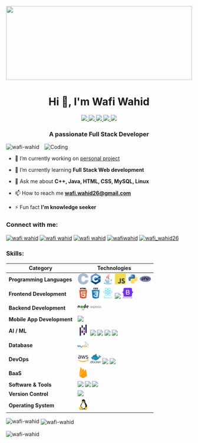 <a href="https://rishavchanda.io">
  <img src="https://media.giphy.com/media/NKEt9elQ5cR68/giphy.gif" width="100%" height="200">
</a>



<h1 align="center">Hi 👋, I'm Wafi Wahid</h1>
<p align="center">
<a href="https://www.credly.com/badges/db9f72d8-1045-42ae-9dfb-6b925ae32e37">
  <img src="https://images.credly.com/size/680x680/images/afaacd18-d4a9-48af-b54c-846615756ec7/image.png" width="120">
</a>

  <a href="https://www.credly.com/badges/db9f72d8-1045-42ae-9dfb-6b925ae32e37">
    <img src="https://images.credly.com/size/680x680/images/e747147a-9300-4795-8b38-704a133bed88/Coursera_20Front_20end_20Development_20with_20React_20V2.png" width="120">
  </a>
  <a href="https://www.credly.com/badges/db9f72d8-1045-42ae-9dfb-6b925ae32e37">
    <img src="https://images.credly.com/size/680x680/images/9a0255eb-a47d-4f3a-9611-243bfe3eb9e4/image.png" width="120">
  </a>
  <a href="https://www.credly.com/badges/db9f72d8-1045-42ae-9dfb-6b925ae32e37">
    <img src="https://images.credly.com/size/680x680/images/40bee502-a5b3-4365-90e7-57eed5067594/image.png" width="120">
  </a>
  <a href="https://www.credly.com/badges/db9f72d8-1045-42ae-9dfb-6b925ae32e37">
    <img src="https://images.credly.com/size/680x680/images/a9d0fe89-a11c-4266-8940-9eca7762b294/image.png" width="120">
  </a>
</p>


<h3 align="center">A passionate Full Stack Developer</h3>
<img align="right" alt="Coding" width="400" src="https://cdn.dribbble.com/users/1894420/screenshots/14032021/media/a85f637f1eb4cd5efdd307f9760472a1.gif">



<p align="left"> <img src="https://komarev.com/ghpvc/?username=wafi-wahid&label=Profile%20views&color=0e75b6&style=flat" alt="wafi-wahid" /> </p>

- 🔭 I’m currently working on [personal project](https://github.com/Wafi-wahid/ChitChat-MessagingApp.git)

- 🌱 I’m currently learning **Full Stack Web development**

- 💬 Ask me about **C++, Java, HTML, CSS, MySQL, Linux**

- 📫 How to reach me **wafi.wahid26@gmail.com**

- ⚡ Fun fact **I'm knowledge seeker**

<h3 align="left">Connect with me:</h3>
<p align="left">
<a href="https://www.linkedin.com/in/wafiwahid26" target="blank"><img align="center" src="https://raw.githubusercontent.com/rahuldkjain/github-profile-readme-generator/master/src/images/icons/Social/linked-in-alt.svg" alt="wafi wahid" height="30" width="40" /></a>
<a href="https://www.youtube.com/channel/UCsPkkJdtoM9-xbl06epjqqg" target="blank"><img align="center" src="https://raw.githubusercontent.com/rahuldkjain/github-profile-readme-generator/master/src/images/icons/Social/youtube.svg" alt="wafi wahid" height="30" width="40" /></a>
<a href="https://www.leetcode.com/wafi wahid" target="blank"><img align="center" src="https://raw.githubusercontent.com/rahuldkjain/github-profile-readme-generator/master/src/images/icons/Social/leet-code.svg" alt="wafi wahid" height="30" width="40" /></a>
<a href="https://kaggle.com/wafiwahid" target="blank"><img align="center" src="https://raw.githubusercontent.com/rahuldkjain/github-profile-readme-generator/master/src/images/icons/Social/kaggle.svg" alt="wafiwahid" height="30" width="40" /></a>
<a href="https://www.hackerrank.com/wafi_wahid26" target="blank"><img align="center" src="https://raw.githubusercontent.com/rahuldkjain/github-profile-readme-generator/master/src/images/icons/Social/hackerrank.svg" alt="wafi_wahid26" height="30" width="40" /></a>
</p>



<h3 align="left">Skills:</h3>


| Category | Technologies |
|----------|--------------|
| **Programming Languages** | <img src="https://raw.githubusercontent.com/devicons/devicon/master/icons/c/c-original.svg" height="30"/> <img src="https://raw.githubusercontent.com/devicons/devicon/master/icons/cplusplus/cplusplus-original.svg" height="30"/> <img src="https://raw.githubusercontent.com/devicons/devicon/master/icons/java/java-original.svg" height="30"/> <img src="https://raw.githubusercontent.com/devicons/devicon/master/icons/javascript/javascript-original.svg" height="30"/> <img src="https://raw.githubusercontent.com/devicons/devicon/master/icons/python/python-original.svg" height="30"/> <img src="https://raw.githubusercontent.com/devicons/devicon/master/icons/php/php-original.svg" height="30"/> |
| **Frontend Development** | <img src="https://raw.githubusercontent.com/devicons/devicon/master/icons/html5/html5-original-wordmark.svg" height="30"/> <img src="https://raw.githubusercontent.com/devicons/devicon/master/icons/css3/css3-original-wordmark.svg" height="30"/> <img src="https://raw.githubusercontent.com/devicons/devicon/master/icons/react/react-original-wordmark.svg" height="30"/> <img src="https://www.vectorlogo.zone/logos/tailwindcss/tailwindcss-icon.svg" height="30"/> <img src="https://raw.githubusercontent.com/devicons/devicon/master/icons/bootstrap/bootstrap-plain-wordmark.svg" height="30"/> |
| **Backend Development** | <img src="https://raw.githubusercontent.com/devicons/devicon/master/icons/nodejs/nodejs-original-wordmark.svg" height="30"/> <img src="https://raw.githubusercontent.com/devicons/devicon/master/icons/express/express-original-wordmark.svg" height="30"/> |
| **Mobile App Development** | <img src="https://reactnative.dev/img/header_logo.svg" height="30"/> |
| **AI / ML** | <img src="https://raw.githubusercontent.com/devicons/devicon/2ae2a900d2f041da66e950e4d48052658d850630/icons/pandas/pandas-original.svg" height="30"/> <img src="https://www.vectorlogo.zone/logos/pytorch/pytorch-icon.svg" height="30"/> <img src="https://upload.wikimedia.org/wikipedia/commons/0/05/Scikit_learn_logo_small.svg" height="30"/> <img src="https://seaborn.pydata.org/_images/logo-mark-lightbg.svg" height="30"/> <img src="https://www.vectorlogo.zone/logos/tensorflow/tensorflow-icon.svg" height="30"/> |
| **Database** | <img src="https://raw.githubusercontent.com/devicons/devicon/master/icons/mysql/mysql-original-wordmark.svg" height="30"/> |
| **DevOps** | <img src="https://raw.githubusercontent.com/devicons/devicon/master/icons/amazonwebservices/amazonwebservices-original-wordmark.svg" height="30"/> <img src="https://raw.githubusercontent.com/devicons/devicon/master/icons/docker/docker-original-wordmark.svg" height="30"/> <img src="https://www.vectorlogo.zone/logos/google_cloud/google_cloud-icon.svg" height="30"/> <img src="https://www.vectorlogo.zone/logos/gnu_bash/gnu_bash-icon.svg" height="30"/> |
| **BaaS** | <img src="https://raw.githubusercontent.com/devicons/devicon/master/icons/firebase/firebase-plain.svg" height="30"/> |
| **Software & Tools** | <img src="https://www.vectorlogo.zone/logos/figma/figma-icon.svg" height="30"/> <img src="https://www.vectorlogo.zone/logos/adobe_illustrator/adobe_illustrator-icon.svg" height="30"/> <img src="https://www.vectorlogo.zone/logos/getpostman/getpostman-icon.svg" height="30"/> |
| **Version Control** | <img src="https://www.vectorlogo.zone/logos/git-scm/git-scm-icon.svg" height="30"/> |
| **Operating System** | <img src="https://raw.githubusercontent.com/devicons/devicon/master/icons/linux/linux-original.svg" height="30"/> |



<p><img align="left" src="https://github-readme-stats.vercel.app/api/top-langs?username=wafi-wahid&show_icons=true&locale=en&layout=compact" alt="wafi-wahid" /></p>

<p>&nbsp;<img align="center" src="https://github-readme-stats.vercel.app/api?username=wafi-wahid&show_icons=true&locale=en" alt="wafi-wahid" /></p>

<p><img align="center" src="https://github-readme-streak-stats.herokuapp.com/?user=wafi-wahid&" alt="wafi-wahid" /></p>

